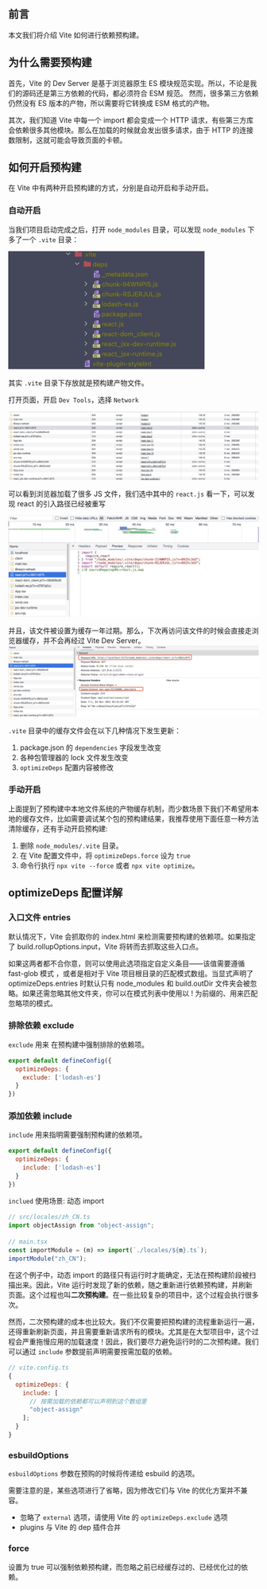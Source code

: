 ## 前言
本文我们将介绍 Vite 如何进行依赖预构建。

## 为什么需要预构建 [](https://cn.vitejs.dev/guide/dep-pre-bundling.html)
首先，Vite 的 Dev Server 是基于浏览器原生 ES 模块规范实现。所以，不论是我们的源码还是第三方依赖的代码，都必须符合 ESM 规范。 然而，很多第三方依赖仍然没有 ES 版本的产物，所以需要将它转换成 ESM 格式的产物。

其次，我们知道 Vite 中每一个 import 都会变成一个 HTTP 请求，有些第三方库会依赖很多其他模块。那么在加载的时候就会发出很多请求，由于 HTTP 的连接数限制，这就可能会导致页面的卡顿。

## 如何开启预构建

在 Vite 中有两种开启预构建的方式，分别是自动开启和手动开启。


### 自动开启

当我们项目启动完成之后，打开 `node_modules` 目录，可以发现 `node_modules` 下多了一个 `.vite` 目录：

![](../../images/vite-pre-bundle-1.jpg)

其实 `.vite` 目录下存放就是预构建产物文件。

打开页面，开启 `Dev Tools`，选择 `Network`  

![](../../images/vite-pre-bundle-2.jpg)

可以看到浏览器加载了很多 JS 文件，我们选中其中的 `react.js` 看一下，可以发现 react 的引入路径已经被重写

![](../../images/vite-pre-bundle-3.jpg)

并且，该文件被设置为缓存一年过期。那么，下次再访问该文件的时候会直接走浏览器缓存，并不会再经过 Vite Dev Server。
![](../../images/vite-pre-bundle-4.jpg)

`.vite` 目录中的缓存文件会在以下几种情况下发生更新：
1. package.json 的 `dependencies` 字段发生改变
2. 各种包管理器的 lock 文件发生改变
3. `optimizeDeps` 配置内容被修改

### 手动开启

上面提到了预构建中本地文件系统的产物缓存机制，而少数场景下我们不希望用本地的缓存文件，比如需要调试某个包的预构建结果，我推荐使用下面任意一种方法清除缓存，还有手动开启预构建:
1. 删除 `node_modules/.vite` 目录。
2. 在 Vite 配置文件中，将 `optimizeDeps.force` 设为 `true`
3. 命令行执行 `npx vite --force` 或者 `npx vite optimize`。

## optimizeDeps 配置详解

### 入口文件 entries

默认情况下，Vite 会抓取你的 index.html 来检测需要预构建的依赖项。如果指定了 build.rollupOptions.input，Vite 将转而去抓取这些入口点。

如果这两者都不合你意，则可以使用此选项指定自定义条目——该值需要遵循 fast-glob 模式 ，或者是相对于 Vite 项目根目录的匹配模式数组。当显式声明了 optimizeDeps.entries 时默认只有 node_modules 和 build.outDir 文件夹会被忽略。如果还需忽略其他文件夹，你可以在模式列表中使用以 ! 为前缀的、用来匹配忽略项的模式。

### 排除依赖 exclude

`exclude` 用来 在预构建中强制排除的依赖项。

```js
export default defineConfig({
  optimizeDeps: {
    exclude: ['lodash-es']
  }
})
```
### 添加依赖 include

`include` 用来指明需要强制预构建的依赖项。
```js
export default defineConfig({
  optimizeDeps: {
    include: ['lodash-es']
  }
})
```

`inclued` 使用场景: 动态 import

```js
// src/locales/zh_CN.ts
import objectAssign from "object-assign";

// main.tsx
const importModule = (m) => import(`./locales/${m}.ts`);
importModule("zh_CN");
```

在这个例子中，动态 import 的路径只有运行时才能确定，无法在预构建阶段被扫描出来。因此，Vite 运行时发现了新的依赖，随之重新进行依赖预构建，并刷新页面。这个过程也叫**二次预构建**。在一些比较复杂的项目中，这个过程会执行很多次。

然而，二次预构建的成本也比较大。我们不仅需要把预构建的流程重新运行一遍，还得重新刷新页面，并且需要重新请求所有的模块。尤其是在大型项目中，这个过程会严重拖慢应用的加载速度！因此，我们要尽力避免运行时的二次预构建。我们可以通过 `include` 参数提前声明需要按需加载的依赖。

```js
// vite.config.ts
{
  optimizeDeps: {
    include: [
      // 按需加载的依赖都可以声明到这个数组里
      "object-assign"
    ];
  }
}
```

### esbuildOptions

`esbuildOptions` 参数在预购的时候将传递给 esbuild 的选项。

需要注意的是，某些选项进行了省略，因为修改它们与 Vite 的优化方案并不兼容。

- 忽略了 `external` 选项，请使用 Vite 的 `optimizeDeps.exclude` 选项
- plugins 与 Vite 的 dep 插件合并

### force

设置为 true 可以强制依赖预构建，而忽略之前已经缓存过的、已经优化过的依赖。